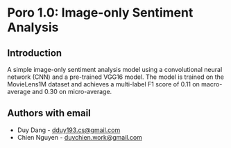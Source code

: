 # Poro 1.0: Image-only Sentiment Analysis

## Introduction
A simple image-only sentiment analysis model using a convolutional neural network (CNN) and a pre-trained VGG16 model. The model is trained on the MovieLens1M dataset and achieves a multi-label F1 score of 0.11 on macro-average and 0.30 on micro-average.

## Authors with email
- Duy Dang - <dduy193.cs@gmail.com>
- Chien Nguyen - <duychien.work@gmail.com>